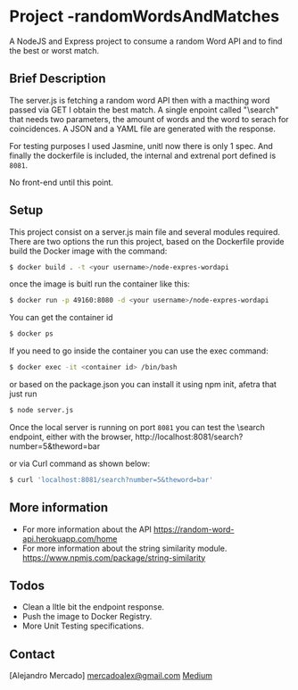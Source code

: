 # Project -randomWordsAndMatches
A NodeJS and Express project to consume a random Word API and to find the best or worst match.

## Brief Description

The server.js is fetching a random word API then with a macthing word passed via GET I obtain the best match.
A single enpoint called "\search" that needs two parameters, the amount of words and the word to serach for coincidences.
A JSON and a YAML file are generated with the response.

For testing purposes I used Jasmine, unitl now there is only 1 spec. 
And finally the dockerfile is included, the internal and extrenal port defined is `8081`.

No front-end until this point.

## Setup
This project consist on a server.js main file and several modules required.
There are two options the run this project, based on the Dockerfile provide build the Docker image with the command:
```sh
$ docker build . -t <your username>/node-expres-wordapi
```
once the image is buitl run the container like this:
```sh
$ docker run -p 49160:8080 -d <your username>/node-expres-wordapi
```
You can get the container id
```sh
$ docker ps
```
If you need to go inside the container you can use the exec command: 
```sh
$ docker exec -it <container id> /bin/bash
```
or based on the package.json you can install it using npm init, afetra that just run
```sh
$ node server.js
```
Once the local server is running on port `8081` you can test the \search endpoint, either with the browser, 
http://localhost:8081/search?number=5&theword=bar

or via Curl command as shown below:
```sh
$ curl 'localhost:8081/search?number=5&theword=bar'
```

## More information
- For more information about the API 
https://random-word-api.herokuapp.com/home
- For more information about the string similarity module.
https://www.npmjs.com/package/string-similarity

## Todos 
  - Clean a lltle bit the endpoint response.
  - Push the image to Docker Registry.
  - More Unit Testing specifications.
  
## Contact  
[Alejandro Mercado] mercadoalex@gmail.com 
[Medium]

[Medium]: <https://alexmarket.medium.com/>  
